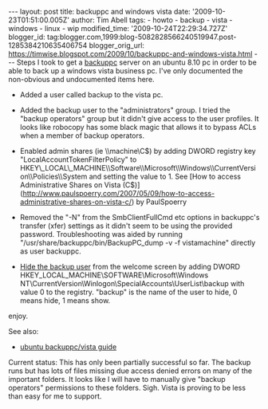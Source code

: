 \--- layout: post title: backuppc and windows vista date: '2009-10-23T01:51:00.005Z' author: Tim Abell tags: - howto - backup - vista - windows - linux - wip modified\_time: '2009-10-24T22:29:34.727Z' blogger\_id: tag:blogger.com,1999:blog-5082828566240519947.post-1285384210635406754 blogger\_orig\_url: https://timwise.blogspot.com/2009/10/backuppc-and-windows-vista.html --- Steps I took to get a [backuppc](http://backuppc.sourceforge.net/) server on an ubuntu 8.10 pc in order to be able to back up a windows vista business pc. I've only documented the non-obvious and undocumented items here.  

*   Added a user called backup to the vista pc.
*   Added the backup user to the "administrators" group. I tried the "backup operators" group but it didn't give access to the user profiles. It looks like robocopy has some black magic that allows it to bypass ACLs when a member of backup operators.  
    
*   Enabled admin shares (ie \\\\machine\\C$) by adding DWORD registry key "LocalAccountTokenFilterPolicy" to HKEY\_LOCAL\_MACHINE\\Software\\Microsoft\\Windows\\CurrentVersion\\Policies\\System and setting the value to 1. See [How to access Administrative Shares on Vista (C$)](http://www.paulspoerry.com/2007/05/09/how-to-access-administrative-shares-on-vista-c/) by PaulSpoerry  
    
*   Removed the "-N" from the SmbClientFullCmd etc options in backuppc's transfer (xfer) settings as it didn't seem to be using the provided password. Troubleshooting was aided by running "/usr/share/backuppc/bin/BackupPC\_dump -v -f vistamachine" directly as user backuppc.
*   [Hide the backup user](http://forums.techarena.in/vista-administration/689162.htm#post2788050) from the welcome screen by adding DWORD HKEY\_LOCAL\_MACHINE\\SOFTWARE\\Microsoft\\Windows NT\\CurrentVersion\\Winlogon\\SpecialAccounts\\UserList\\backup with value 0 to the registry. "backup" is the name of the user to hide, 0 means hide, 1 means show.  
    

enjoy.  
  
See also:  

*   [ubuntu backuppc/vista guide](https://help.ubuntu.com/community/BackupPC/smb)

Current status: This has only been partially successful so far. The backup runs but has lots of files missing due access denied errors on many of the important folders. It looks like I will have to manually give "backup operators" permissions to these folders. Sigh. Vista is proving to be less than easy for me to support.